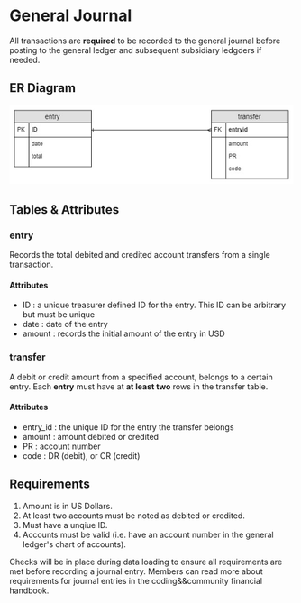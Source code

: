 # General Journal

All transactions are **required** to be recorded to the general journal before posting to the general ledger and subsequent subsidiary ledgders if needed.

## ER Diagram

![General Journal ERD](/images/general-journal-erd.jpg)

## Tables & Attributes

### entry

Records the total debited and credited account transfers from a single transaction.

#### Attributes

* ID : a unique treasurer defined ID for the entry. This ID can be arbitrary but must be unique
* date : date of the entry
* amount : records the initial amount of the entry in USD

### transfer

A debit or credit amount from a specified account, belongs to a certain entry. Each **entry** must have at **at least two** rows in the transfer table.

#### Attributes

* entry_id : the unique ID for the entry the transfer belongs
* amount : amount debited or credited
* PR : account number
* code : DR (debit), or CR (credit)

## Requirements

1. Amount is in US Dollars.
2. At least two accounts must be noted as debited or credited.
3. Must have a unqiue ID.
4. Accounts must be valid (i.e. have an account number in the general ledger's chart of accounts).

Checks will be in place during data loading to ensure all requirements are met before recording a journal entry. Members can read more about requirements for journal entries in the coding&&community financial handbook.

